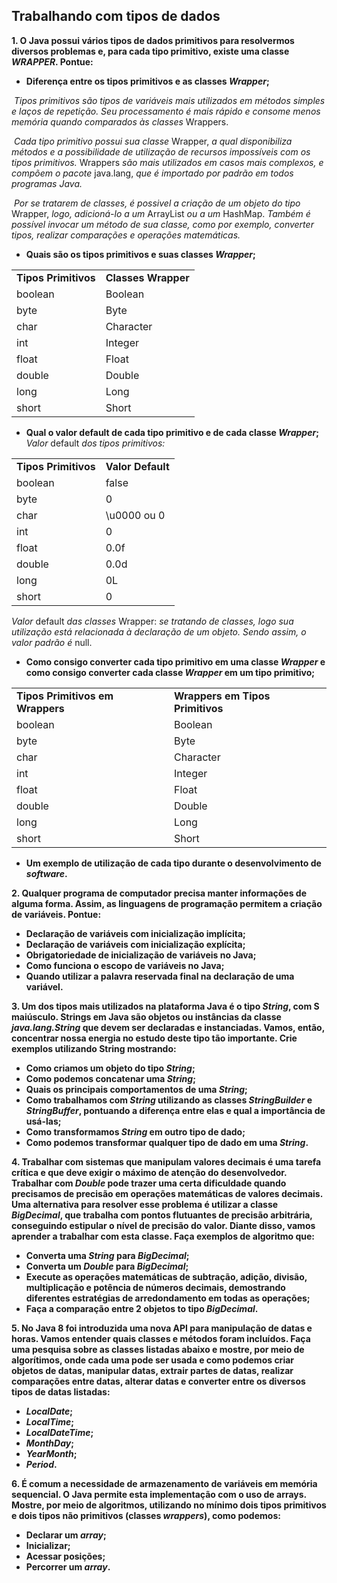 ## **Trabalhando com tipos de dados**

**1. O Java possui vários tipos de dados primitivos para resolvermos diversos problemas e, para cada tipo primitivo, existe uma classe *WRAPPER*. Pontue:**
- **Diferença entre os tipos primitivos e as classes *Wrapper*;**   

&nbsp;*Tipos primitivos são tipos de variáveis mais utilizados em métodos simples e laços de repetição. Seu processamento é mais rápido e consome menos memória quando comparados às classes* Wrappers.

&nbsp;*Cada tipo primitivo possui sua classe* Wrapper, *a qual disponibiliza métodos e a possibilidade de utilização de recursos impossíveis com os tipos primitivos.* Wrappers *são mais utilizados em casos mais complexos, e compõem o pacote* java.lang, *que é importado por padrão em todos programas Java.*

&nbsp;*Por se tratarem de classes, é possivel a criação de um objeto do tipo* Wrapper, *logo, adicioná-lo a um* ArrayList *ou a um* HashMap. *Também é possível invocar um método de sua classe, como por exemplo, converter tipos, realizar comparações e operações matemáticas.*

- **Quais são os tipos primitivos e suas classes *Wrapper*;**

<center>
    <table>
        <tr>
            <td><b>Tipos Primitivos</b></td>
            <td><b>Classes Wrapper</b></td>
        </tr>
        <tr>
            <td>boolean</td>
            <td>Boolean</td>
        </tr>
        <tr>
            <td>byte</td>
            <td>Byte</td>
        </tr>
        <tr>
            <td>char</td>
            <td>Character</td>
        </tr>
        <tr>
            <td>int</td>
            <td>Integer</td>
        </tr>
        <tr>
            <td>float</td>
            <td>Float</td>
        </tr>
            <tr>
            <td>double</td>
            <td>Double</td>
        </tr>
        <tr>
            <td>long</td>
            <td>Long</td>
        </tr>
        <tr>
            <td>short</td>
            <td>Short</td>
        </tr>
    </table>
</center>

- **Qual o valor default de cada tipo primitivo e de cada classe *Wrapper*;**
*Valor* default *dos tipos primitivos:*
<center>
<table>
    <tr>
        <td><b>Tipos Primitivos</b></td>
        <td><b>Valor Default</b></td>
    </tr>
     <tr>
        <td>boolean</td>
        <td>false</td>
    </tr>
     <tr>
        <td>byte</td>
        <td>0</td>
    </tr>
     <tr>
        <td>char</td>
        <td>\u0000 ou 0</td>
    </tr>
     <tr>
        <td>int</td>
        <td>0</td>
    </tr>
     <tr>
        <td>float</td>
        <td>0.0f</td>
    </tr>
         <tr>
        <td>double</td>
        <td>0.0d</td>
    </tr>
     <tr>
        <td>long</td>
        <td>0L</td>
    </tr>
     <tr>
        <td>short</td>
        <td>0</td>
    </tr>
</table>
</center>

*Valor* default *das classes* Wrapper: *se tratando de classes, logo sua utilização está relacionada à declaração de um objeto. Sendo assim, o valor padrão é* null.

- **Como consigo converter cada tipo primitivo em uma classe *Wrapper* e como consigo converter cada classe *Wrapper* em um tipo primitivo;**
<center>
<table>
    <tr>
        <td><b>Tipos Primitivos em Wrappers</b></td>
        <td><b>Wrappers em Tipos Primitivos</b></td>
    </tr>
     <tr>
        <td>boolean</td>
        <td>Boolean</td>
    </tr>
     <tr>
        <td>byte</td>
        <td>Byte</td>
    </tr>
     <tr>
        <td>char</td>
        <td>Character</td>
    </tr>
     <tr>
        <td>int</td>
        <td>Integer</td>
    </tr>
     <tr>
        <td>float</td>
        <td>Float</td>
    </tr>
         <tr>
        <td>double</td>
        <td>Double</td>
    </tr>
     <tr>
        <td>long</td>
        <td>Long</td>
    </tr>
     <tr>
        <td>short</td>
        <td>Short</td>
    </tr>
</table>
</center>

- **Um exemplo de utilização de cada tipo durante o desenvolvimento de *software*.**  


**2. Qualquer programa de computador precisa manter informações de alguma forma. Assim, as linguagens de programação permitem a criação de variáveis. Pontue:**
- **Declaração de variáveis com inicialização implícita;**
- **Declaração de variáveis com inicialização explícita;**
- **Obrigatoriedade de inicialização de variáveis no Java;**
- **Como funciona o escopo de variáveis no Java;**
- **Quando utilizar a palavra reservada final na declaração de uma variável.**  


**3. Um dos tipos mais utilizados na plataforma Java é o tipo *String*, com S maiúsculo. Strings em Java são objetos ou instâncias da classe *java.lang.String* que devem ser declaradas e instanciadas. Vamos, então, concentrar nossa energia no estudo deste tipo tão importante. Crie exemplos utilizando String mostrando:**
- **Como criamos um objeto do tipo *String*;**
- **Como podemos concatenar uma *String*;**
- **Quais os principais comportamentos de uma *String*;**
- **Como trabalhamos com *String* utilizando as classes *StringBuilder* e *StringBuffer*, pontuando a diferença entre elas e qual a importância de usá-las;**
- **Como transformamos *String* em outro tipo de dado;**
- **Como podemos transformar qualquer tipo de dado em uma *String*.** 


**4. Trabalhar com sistemas que manipulam valores decimais é uma tarefa crítica e que deve exigir o máximo de atenção do desenvolvedor. Trabalhar com *Double* pode trazer uma certa dificuldade quando precisamos de precisão em operações matemáticas de valores decimais. Uma alternativa para resolver esse problema é utilizar a classe *BigDecimal*, que trabalha com pontos flutuantes de precisão arbitrária, conseguindo estipular o nível de precisão do valor. Diante disso, vamos aprender a trabalhar com esta classe. Faça exemplos de algoritmo que:**
- **Converta uma *String* para *BigDecimal*;**
- **Converta um *Double* para *BigDecimal*;**
- **Execute as operações matemáticas de subtração, adição, divisão, multiplicação e potência de números decimais, demostrando diferentes estratégias de arredondamento em todas as operações;**
- **Faça a comparação entre 2 objetos to tipo *BigDecimal*.** 


**5. No Java 8 foi introduzida uma nova API para manipulação de datas e horas. Vamos entender quais classes e métodos foram incluídos. Faça uma pesquisa sobre as classes listadas abaixo e mostre, por meio de algorítimos, onde cada uma pode ser usada e como podemos criar objetos de datas, manipular datas, extrair partes de datas, realizar comparações entre datas, alterar datas e converter entre os diversos tipos de datas listadas:**
- ***LocalDate*;**
- ***LocalTime*;**
- ***LocalDateTime*;**
- ***MonthDay*;**
- ***YearMonth*;**
- ***Period*.**   


**6. É comum a necessidade de armazenamento de variáveis em memória sequencial. O Java permite esta implementação com o uso de arrays. Mostre, por meio de algoritmos, utilizando no mínimo dois tipos primitivos e dois tipos não primitivos (classes *wrappers*), como podemos:**
- **Declarar um *array*;**
- **Inicializar;**
- **Acessar posições;**
- **Percorrer um *array*.**   
